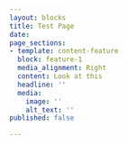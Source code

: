 ```yaml
---
layout: blocks
title: Test Page
date: 
page_sections:
- template: content-feature
  block: feature-1
  media_alignment: Right
  content: Look at this
  headline: ''
  media:
    image: ''
    alt_text: ''
published: false

---
```

